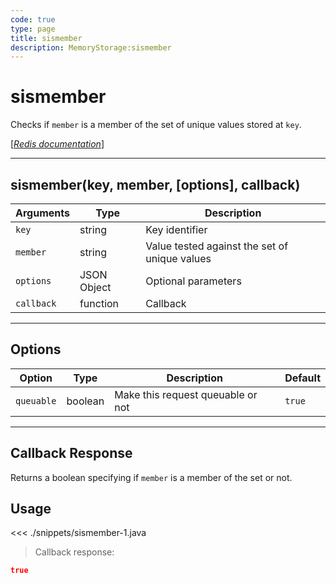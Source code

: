 ```yaml
---
code: true
type: page
title: sismember
description: MemoryStorage:sismember
---
```


# sismember

Checks if `member` is a member of the set of unique values stored at `key`.

[[_Redis documentation_]](https://redis.io/commands/sismember)

---

## sismember(key, member, [options], callback)

| Arguments  | Type        | Description                                   |
| ---------- | ----------- | --------------------------------------------- |
| `key`      | string      | Key identifier                                |
| `member`   | string      | Value tested against the set of unique values |
| `options`  | JSON Object | Optional parameters                           |
| `callback` | function    | Callback                                      |

---

## Options

| Option     | Type    | Description                       | Default |
| ---------- | ------- | --------------------------------- | ------- |
| `queuable` | boolean | Make this request queuable or not | `true`  |

---

## Callback Response

Returns a boolean specifying if `member` is a member of the set or not.

## Usage

<<< ./snippets/sismember-1.java

> Callback response:

```json
true
```
